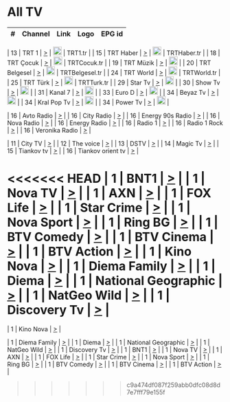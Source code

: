 <h1>All TV</h1>

| #   | Channel        | Link  | Logo | EPG id |
|:---:|:--------------:|:-----:|:----:|:------:|

| 13  | TRT 1            | [>](https://tv-trt1.medya.trt.com.tr/master.m3u8) | <img height="20" src="https://i.imgur.com/j786OLG.png"/> | TRT1.tr |
| 15  | TRT Haber        | [>](https://tv-trthaber.medya.trt.com.tr/master.m3u8) | <img height="20" src="https://i.imgur.com/OVfo8Ab.png"/> | TRTHaber.tr |
| 18  | TRT Çocuk        | [>](https://tv-trtcocuk.medya.trt.com.tr/master.m3u8) | <img height="20" src="https://i.imgur.com/QLFmD6d.png"/> | TRTCocuk.tr |
| 19  | TRT Müzik        | [>](https://tv-trtmuzik.medya.trt.com.tr/master.m3u8) | <img height="20" src="https://i.imgur.com/fIVFCEd.png"/> |
| 20  | TRT Belgesel     | [>](https://tv-trtbelgesel.medya.trt.com.tr/master.m3u8) | <img height="20" src="https://i.imgur.com/MGO87pe.png"/> | TRTBelgesel.tr |
| 24  | TRT World        | [>](https://tv-trtworld.medya.trt.com.tr/master.m3u8) | <img height="20" src="https://i.imgur.com/JEA2xpv.png"/> | TRTWorld.tr |
| 25  | TRT Türk         | [>](https://tv-trtturk.medya.trt.com.tr/master.m3u8) | <img height="20" src="https://i.imgur.com/OSTOQNw.png"/> | TRTTurk.tr |
| 29  | Star Tv   | [>](https://dogus-live.daioncdn.net/startv/startv_360p.m3u8) | <img height="20" src="https://i.imgur.com/IebUZx1.png"/> |
| 30  | Show Tv     | [>](https://ciner-live.daioncdn.net/showtv/showtv.m3u8) | <img height="20" src="https://i.imgur.com/IebUZx1.png"/> |
| 31  | Kanal 7     | [>](https://kanal7-live.daioncdn.net/kanal7/kanal7.m3u8) | <img height="20" src="https://i.imgur.com/IebUZx1.png"/> |
| 33  | Euro D    | [>](https://www.youtube.com/user/KanalD/live) | <img height="20" src="https://i.imgur.com/IebUZx1.png"/> |
| 34  | Beyaz Tv     | [>](https://beyaztv-live.daioncdn.net/beyaztv/beyaztv.m3u8) | <img height="20" src="https://i.imgur.com/IebUZx1.png"/> |
| 34  | Kral Pop Tv     | [>](https://www.youtube.com/watch?v=GuFTuKoXepw) | <img height="20" src="https://i.imgur.com/IebUZx1.png"/> |
| 34  | Power Tv     | [>](https://livetv.powerapp.com.tr/powerTV/powerhd.smil/chunklist.m3u8) | <img height="20" src="https://i.imgur.com/IebUZx1.png"/> |

| 16  | Avto Radio | [>](http://stream.metacast.eu/avtoradio.mp3.m3u) |
| 16  | City Radio | [>](http://stream.metacast.eu/city.aac.m3u) |
| 16  | Energy 90s Radio | [>](http://stream.metacast.eu/energy-90s.m3u) |
| 16  | Nova Radio | [>](http://stream.metacast.eu/nova.aac.m3u) |
| 16  | Energy Radio | [>](http://stream.metacast.eu/nrj.aac.m3u) |
| 16  | Radio 1 | [>](http://stream.metacast.eu/radio1.aac.m3u) |
| 16  | Radio 1 Rock | [>](http://stream.metacast.eu/radio1rock.aac.m3u) |
| 16  | Veronika Radio | [>](http://stream.metacast.eu/veronika.aac.m3u) |

| 11  | City TV | [>](https://tv.city.bg/play/tshls/citytv/index.m3u8) |
| 12  | The voice | [>](https://bss1.neterra.tv/thevoice/thevoice.m3u8) |
| 13  | DSTV | [>](http://46.249.95.140:8081/hls/data.m3u8) |
| 14  | Magic Tv | [>](https://bss1.neterra.tv/magictv/magictv.m3u8) |
| 15  | Tiankov tv | [>](https://streamer103.neterra.tv/tiankov-folk/live.m3u8) |
| 16  | Tiankov orient tv | [>](https://streamer103.neterra.tv/tiankov-orient/live.m3u8) |

<<<<<<< HEAD
| 1 | BNT1 | [>](https://ymkaya.xyz:25578/tv/bnt1/playlist.m3u8?wmsAuthSign=c2VydmVyX3RpbWU9Ny8xMi8yMDI1IDY6NDc6MDUgUE0maGFzaF92YWx1ZT1JaWgvUCtKbmdZRFgwMjFvZFd1MnFBPT0mdmFsaWRtaW51dGVzPTYw) |
| 1 | Nova TV | [>](https://ymkaya.xyz:25578/tv/novatv/playlist.m3u8?wmsAuthSign=c2VydmVyX3RpbWU9Ny8xMi8yMDI1IDY6NDc6MTUgUE0maGFzaF92YWx1ZT1tc29mZ2pWVGIzRTlUbUF4K0kyL1FnPT0mdmFsaWRtaW51dGVzPTYw) |
| 1 | AXN | [>](https://ymkaya.xyz:25578/tv/axn/playlist.m3u8?wmsAuthSign=c2VydmVyX3RpbWU9Ny8xMi8yMDI1IDY6NDc6MjUgUE0maGFzaF92YWx1ZT1PWmFYcHNvby90MXpVUWxZZHBxbm13PT0mdmFsaWRtaW51dGVzPTYw) |
| 1 | FOX Life | [>](https://ymkaya.xyz:25578/tv/foxlife/playlist.m3u8?wmsAuthSign=c2VydmVyX3RpbWU9Ny8xMi8yMDI1IDY6NDc6MzUgUE0maGFzaF92YWx1ZT1PbmlBaXlJWlR2Wk9SNTZmLzBDRW9nPT0mdmFsaWRtaW51dGVzPTYw) |
| 1 | Star Crime | [>](https://ymkaya.xyz:25578/tv/foxcrime/playlist.m3u8?wmsAuthSign=c2VydmVyX3RpbWU9Ny8xMi8yMDI1IDY6NDc6NDUgUE0maGFzaF92YWx1ZT1MZjdNR1RVUzZMYUdERVpGZUFxVDlRPT0mdmFsaWRtaW51dGVzPTYw) |
| 1 | Nova Sport | [>](https://ymkaya.xyz:25578/tv/novasport/playlist.m3u8?wmsAuthSign=c2VydmVyX3RpbWU9Ny8xMi8yMDI1IDY6NDc6NTQgUE0maGFzaF92YWx1ZT11d01kaEpQOVJvS1lwSnZZZlB2WGJnPT0mdmFsaWRtaW51dGVzPTYw) |
| 1 | Ring BG | [>](https://ymkaya.xyz:25578/tv/ringbg/playlist.m3u8?wmsAuthSign=c2VydmVyX3RpbWU9Ny8xMi8yMDI1IDY6NDg6MDQgUE0maGFzaF92YWx1ZT1HTWNHaUdIVzQ3OUoyc3lCcStFaUJRPT0mdmFsaWRtaW51dGVzPTYw) |
| 1 | BTV Comedy | [>](https://ymkaya.xyz:25578/tv/btvcomedy/playlist.m3u8?wmsAuthSign=c2VydmVyX3RpbWU9Ny8xMi8yMDI1IDY6NDg6MTQgUE0maGFzaF92YWx1ZT1MSWhVVGpvVWt4OFA0K0hsYU1MNGh3PT0mdmFsaWRtaW51dGVzPTYw) |
| 1 | BTV Cinema | [>](https://ymkaya.xyz:25578/tv/btvcinema/playlist.m3u8?wmsAuthSign=c2VydmVyX3RpbWU9Ny8xMi8yMDI1IDY6NDg6MjMgUE0maGFzaF92YWx1ZT16eU5ZZHJjTFc5OHFLYjViUEFkK2RnPT0mdmFsaWRtaW51dGVzPTYw) |
| 1 | BTV Action | [>](https://ymkaya.xyz:25578/tv/btvaction/playlist.m3u8?wmsAuthSign=c2VydmVyX3RpbWU9Ny8xMi8yMDI1IDY6NDg6MzMgUE0maGFzaF92YWx1ZT10T1BVa3U2aTVLQnB5Wm5IM25lUDR3PT0mdmFsaWRtaW51dGVzPTYw) |
| 1 | Kino Nova | [>](https://ymkaya.xyz:25578/tv/kinonova/playlist.m3u8?wmsAuthSign=c2VydmVyX3RpbWU9Ny8xMi8yMDI1IDY6NDg6NDIgUE0maGFzaF92YWx1ZT1oSEZKdWEyVFI0ZGlEbnB2eXJaNmRnPT0mdmFsaWRtaW51dGVzPTYw) |
| 1 | Diema Family | [>](https://ymkaya.xyz:25578/tv/diemafamily/playlist.m3u8?wmsAuthSign=c2VydmVyX3RpbWU9Ny8xMi8yMDI1IDY6NDg6NTIgUE0maGFzaF92YWx1ZT13aXBRcWtjZzVrc1N6L01sT0cwcS93PT0mdmFsaWRtaW51dGVzPTYw) |
| 1 | Diema | [>](https://ymkaya.xyz:25578/tv/diema/playlist.m3u8?wmsAuthSign=c2VydmVyX3RpbWU9Ny8xMi8yMDI1IDY6NDk6MDEgUE0maGFzaF92YWx1ZT1uVHlpZkJUK01ib3hCSTBROHF3ZXBRPT0mdmFsaWRtaW51dGVzPTYw) |
| 1 | National Geographic | [>](https://ymkaya.xyz:25578/tv/natgeo/playlist.m3u8?wmsAuthSign=c2VydmVyX3RpbWU9Ny8xMi8yMDI1IDY6NDk6MTEgUE0maGFzaF92YWx1ZT10T0NuMmYybGMyZ0VFUTBId0ZISFp3PT0mdmFsaWRtaW51dGVzPTYw) |
| 1 | NatGeo Wild | [>](https://ymkaya.xyz:25578/tv/natgeowild/playlist.m3u8?wmsAuthSign=c2VydmVyX3RpbWU9Ny8xMi8yMDI1IDY6NDk6MjAgUE0maGFzaF92YWx1ZT1nd1pNeGhuSUtNc0dONWhoRUxJd3NRPT0mdmFsaWRtaW51dGVzPTYw) |
| 1 | Discovery Tv | [>](https://ymkaya.xyz:25578/tv/discovery/playlist.m3u8?wmsAuthSign=c2VydmVyX3RpbWU9Ny8xMi8yMDI1IDY6NDk6MzAgUE0maGFzaF92YWx1ZT0weHlBRTVpNnU4R2JLbnRiVFRDQlFnPT0mdmFsaWRtaW51dGVzPTYw) |
=======


| 1 | Kino Nova | [>](https://ymkaya.xyz:11336/tv/kinonova/playlist.m3u8?wmsAuthSign=c2VydmVyX3RpbWU9MS8yLzIwMjUgNDo0MDoyMCBBTSZoYXNoX3ZhbHVlPWlFS1FrWEtMMVRFM3l5YklUWUJQUHc9PSZ2YWxpZG1pbnV0ZXM9NjA=) |

| 1 | Diema Family | [>](https://ymkaya.xyz:11336/tv/diemafamily/playlist.m3u8?wmsAuthSign=c2VydmVyX3RpbWU9MS8yLzIwMjUgNDo0MDozMCBBTSZoYXNoX3ZhbHVlPUVUaTVKTldvZTF5WVVCM0YwL21kaXc9PSZ2YWxpZG1pbnV0ZXM9NjA=) |
| 1 | Diema | [>](https://ymkaya.xyz:11336/tv/diema/playlist.m3u8?wmsAuthSign=c2VydmVyX3RpbWU9MS8yLzIwMjUgNDo0MDo0MCBBTSZoYXNoX3ZhbHVlPVlYMWVJT2NuUjNpUTBsaytEUFFOS2c9PSZ2YWxpZG1pbnV0ZXM9NjA=) |
| 1 | National Geographic | [>](https://ymkaya.xyz:11336/tv/natgeo/playlist.m3u8?wmsAuthSign=c2VydmVyX3RpbWU9MS8yLzIwMjUgNDo0MTo0MSBBTSZoYXNoX3ZhbHVlPTJQTlVmcG5nYWx0M013eUhGRGxnd0E9PSZ2YWxpZG1pbnV0ZXM9NjA=) |
| 1 | NatGeo Wild | [>](https://ymkaya.xyz:11336/tv/natgeowild/playlist.m3u8?wmsAuthSign=c2VydmVyX3RpbWU9MS8yLzIwMjUgNDo0MTo1MSBBTSZoYXNoX3ZhbHVlPVl1OXZaTTliN0hGWEN3eDBYd1duNkE9PSZ2YWxpZG1pbnV0ZXM9NjA=) |
| 1 | Discovery Tv | [>](https://ymkaya.xyz:11336/tv/discovery/playlist.m3u8?wmsAuthSign=c2VydmVyX3RpbWU9MS8yLzIwMjUgNDo0MjowMSBBTSZoYXNoX3ZhbHVlPWtBQmdLNlY2RmQwWElzMVYzSDJyVkE9PSZ2YWxpZG1pbnV0ZXM9NjA=) |
| 1 | BNT1 | [>](https://ymkaya.xyz:11336/tv/bnt1/playlist.m3u8?wmsAuthSign=c2VydmVyX3RpbWU9MS8yLzIwMjUgNDozODozOCBBTSZoYXNoX3ZhbHVlPVVrMVlRQXpJWlhYeUh6ZFVpSC9NMUE9PSZ2YWxpZG1pbnV0ZXM9NjA=) |
| 1 | Nova TV | [>](https://ymkaya.xyz:11336/tv/novatv/playlist.m3u8?wmsAuthSign=c2VydmVyX3RpbWU9MS8yLzIwMjUgNDozODo0OCBBTSZoYXNoX3ZhbHVlPUVxQjh1a0ZzYkVGZU8zZDFGTzdreVE9PSZ2YWxpZG1pbnV0ZXM9NjA=) |
| 1 | AXN | [>](https://ymkaya.xyz:11336/tv/axn/playlist.m3u8?wmsAuthSign=c2VydmVyX3RpbWU9MS8yLzIwMjUgNDozODo1OCBBTSZoYXNoX3ZhbHVlPUpkWStGY1hkNXhaOVpPZ0thQ0FZL3c9PSZ2YWxpZG1pbnV0ZXM9NjA=) |
| 1 | FOX Life | [>](https://ymkaya.xyz:11336/tv/foxlife/playlist.m3u8?wmsAuthSign=c2VydmVyX3RpbWU9MS8yLzIwMjUgNDozOToxMCBBTSZoYXNoX3ZhbHVlPWt1ZDc1T3AzYlZDTjJnSy9TU0xJZlE9PSZ2YWxpZG1pbnV0ZXM9NjA=) |
| 1 | Star Crime | [>](https://ymkaya.xyz:11336/tv/foxcrime/playlist.m3u8?wmsAuthSign=c2VydmVyX3RpbWU9MS8yLzIwMjUgNDozOToyMCBBTSZoYXNoX3ZhbHVlPXIwVU45Nm9FR1l2enNkTG9TanBxbmc9PSZ2YWxpZG1pbnV0ZXM9NjA=) |
| 1 | Nova Sport | [>](https://ymkaya.xyz:11336/tv/novasport/playlist.m3u8?wmsAuthSign=c2VydmVyX3RpbWU9MS8yLzIwMjUgNDozOTozMCBBTSZoYXNoX3ZhbHVlPXlSZ0UxazVaM0xhSmc0NmR4T0c1T2c9PSZ2YWxpZG1pbnV0ZXM9NjA=) |
| 1 | Ring BG | [>](https://ymkaya.xyz:11336/tv/ringbg/playlist.m3u8?wmsAuthSign=c2VydmVyX3RpbWU9MS8yLzIwMjUgNDozOTo0MCBBTSZoYXNoX3ZhbHVlPTR4aUlFNHVUYWN4enY1WkVuOFZma2c9PSZ2YWxpZG1pbnV0ZXM9NjA=) |
| 1 | BTV Comedy | [>](https://ymkaya.xyz:11336/tv/btvcomedy/playlist.m3u8?wmsAuthSign=c2VydmVyX3RpbWU9MS8yLzIwMjUgNDozOTo1MCBBTSZoYXNoX3ZhbHVlPUtrMTJ2RHNTTUU1RFp1ZkVOdXFSK3c9PSZ2YWxpZG1pbnV0ZXM9NjA=) |
| 1 | BTV Cinema | [>](https://ymkaya.xyz:11336/tv/btvcinema/playlist.m3u8?wmsAuthSign=c2VydmVyX3RpbWU9MS8yLzIwMjUgNDozOTo1OSBBTSZoYXNoX3ZhbHVlPTZWcU9FZW56cG1NM1lrYy8xNE5NeHc9PSZ2YWxpZG1pbnV0ZXM9NjA=) |
| 1 | BTV Action | [>](https://ymkaya.xyz:11336/tv/btvaction/playlist.m3u8?wmsAuthSign=c2VydmVyX3RpbWU9MS8yLzIwMjUgNDo0MDoxMCBBTSZoYXNoX3ZhbHVlPUlDd0ErRkZVWThyMVZwR3c2REdGZ3c9PSZ2YWxpZG1pbnV0ZXM9NjA=) |
>>>>>>> c9a474df087f259abb0dfc08d8d7e7fff79e155f
